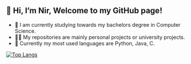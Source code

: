 ## 👋 Hi, I’m Nir, Welcome to my GitHub page!
- 🔭 I am currently studying towards my bachelors degree in Computer Science.
- 👨‍💻 My repositories are mainly personal projects or university projects.
- 📄 Currently my most used languages are Python, Java, C.

[![Top Langs](https://github-readme-stats.vercel.app/api/top-langs/?username=ItsAiZEN&layout=compact)](https://github.com/anuraghazra/github-readme-stats)
